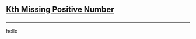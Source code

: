 <h2><a href="https://leetcode.com/problems/kth-missing-positive-number/submissions/910335676/">Kth Missing Positive Number</a></h2><h3></h3><hr>hello